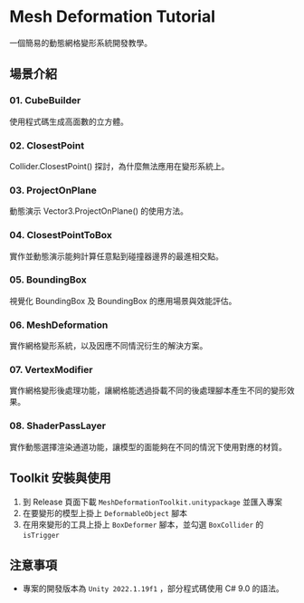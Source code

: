 # Mesh Deformation Tutorial
一個簡易的動態網格變形系統開發教學。

## 場景介紹

### 01. CubeBuilder
使用程式碼生成高面數的立方體。

### 02. ClosestPoint
Collider.ClosestPoint() 探討，為什麼無法應用在變形系統上。

### 03. ProjectOnPlane
動態演示 Vector3.ProjectOnPlane() 的使用方法。

### 04. ClosestPointToBox
實作並動態演示能夠計算任意點到碰撞器邊界的最進相交點。

### 05. BoundingBox
視覺化 BoundingBox 及 BoundingBox 的應用場景與效能評估。

### 06. MeshDeformation
實作網格變形系統，以及因應不同情況衍生的解決方案。

### 07. VertexModifier
實作網格變形後處理功能，讓網格能透過掛載不同的後處理腳本產生不同的變形效果。

### 08. ShaderPassLayer
實作動態選擇渲染通道功能，讓模型的面能夠在不同的情況下使用對應的材質。

## Toolkit 安裝與使用
1. 到 Release 頁面下載 `MeshDeformationToolkit.unitypackage` 並匯入專案
2. 在要變形的模型上掛上 `DeformableObject` 腳本
3. 在用來變形的工具上掛上 `BoxDeformer` 腳本，並勾選 `BoxCollider` 的 `isTrigger`

## 注意事項
- 專案的開發版本為 `Unity 2022.1.19f1` ，部分程式碼使用 C# 9.0 的語法。